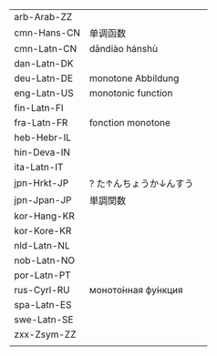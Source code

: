 | | | |
|-|-|-|
| arb-Arab-ZZ |  |  |
| cmn-Hans-CN | 单调函数 |  |
| cmn-Latn-CN | dāndiào hánshù |  |
| dan-Latn-DK |  |  |
| deu-Latn-DE | monotone Abbildung |  |
| eng-Latn-US | monotonic function |  |
| fin-Latn-FI |  |  |
| fra-Latn-FR | fonction monotone |  |
| heb-Hebr-IL |  |  |
| hin-Deva-IN |  |  |
| ita-Latn-IT |  |  |
| jpn-Hrkt-JP | ? た↑んちょうか↓んすう |  |
| jpn-Jpan-JP | 単調関数 |  |
| kor-Hang-KR |  |  |
| kor-Kore-KR |  |  |
| nld-Latn-NL |  |  |
| nob-Latn-NO |  |  |
| por-Latn-PT |  |  |
| rus-Cyrl-RU | моното́нная фу́нкция |  |
| spa-Latn-ES |  |  |
| swe-Latn-SE |  |  |
| zxx-Zsym-ZZ |  |  |
|  |  |  |
